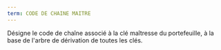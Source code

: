 ```yaml
---
term: CODE DE CHAINE MAITRE
---
```


Désigne le code de chaîne associé à la clé maîtresse du portefeuille, à la base de l'arbre de dérivation de toutes les clés.


